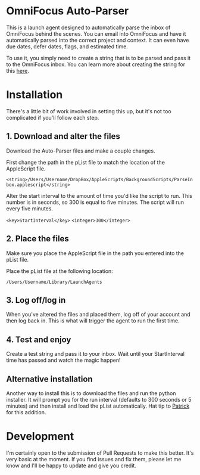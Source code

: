 # OmniFocus Auto-Parser

This is a launch agent designed to automatically parse the inbox of OmniFocus behind the scenes. You can email into OmniFocus and have it automatically parsed into the correct project and context. It can even have due dates, defer dates, flags, and estimated time.

To use it, you simply need to create a string that is to be parsed and pass it to the OmniFocus inbox. You can learn more about creating the string for this [here](http://joebuhlig.com/using-omnifocus-for-somedaymaybe-lists/).


# Installation

There's a little bit of work involved in setting this up, but it's not too complicated if you'll follow each step.

## 1. Download and alter the files

Download the Auto-Parser files and make a couple changes. 

First change the path in the pList file to match the location of the AppleScript file.

`<string>/Users/Username/DropBox/AppleScripts/BackgroundScripts/ParseInbox.applescript</string>`

Alter the start interval to the amount of time you'd like the script to run. This number is in seconds, so 300 is equal to five minutes. The script will run every five minutes.

`<key>StartInterval</key>`
`<integer>300</integer>`

## 2. Place the files

Make sure you place the AppleScript file in the path you entered into the pList file.

Place the pList file at the following location:

`/Users/Username/Library/LaunchAgents`

## 3. Log off/log in

When you've altered the files and placed them, log off of your account and then log back in. This is what will trigger the agent to run the first time.

## 4. Test and enjoy

Create a test string and pass it to your inbox. Wait until your StartInterval time has passed and watch the magic happen!

## Alternative installation

Another way to install this is to download the files and run the python installer. It will prompt you for the run interval (defaults to 300 seconds or 5 minutes) and then install and load the pList automatically. Hat tip to [Patrick](https://github.com/halbtuerke) for this addition.

# Development

I'm certainly open to the submission of Pull Requests to make this better. It's very basic at the moment. If you find issues and fix them, please let me know and I'll be happy to update and give you credit.
